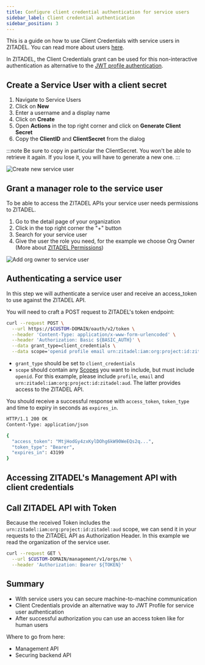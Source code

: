 ```yaml
---
title: Configure client credential authentication for service users
sidebar_label: Client credential authentication
sidebar_position: 3
---
```


This is a guide on how to use Client Credentials with service users in ZITADEL. You can read more about users [here](/concepts/structure/users.md).

In ZITADEL, the Client Credentials grant can be used for this non-interactive authentication as alternative to the [JWT profile authentication](serviceusers).

## Create a Service User with a client secret

1. Navigate to Service Users
2. Click on **New**
3. Enter a username and a display name
4. Click on **Create**
5. Open **Actions** in the top right corner and click on **Generate Client Secret**
6. Copy the **ClientID** and **ClientSecret** from the dialog

:::note
Be sure to copy in particular the ClientSecret. You won't be able to retrieve it again.
If you lose it, you will have to generate a new one.
:::

![Create new service user](/img/console_serviceusers_secret.gif)

## Grant a manager role to the service user

To be able to access the ZITADEL APIs your service user needs permissions to ZITADEL.

1. Go to the detail page of your organization
2. Click in the top right corner the "+" button
3. Search for your service user
4. Give the user the role you need, for the example we choose Org Owner (More about [ZITADEL Permissions](/guides/manage/console/managers))

![Add org owner to service user](/img/guides/console-service-user-org-owner.gif)

## Authenticating a service user

In this step we will authenticate a service user and receive an access_token to use against the ZITADEL API.

You will need to craft a POST request to ZITADEL's token endpoint:

```bash
curl --request POST \
  --url https://$CUSTOM-DOMAIN/oauth/v2/token \
  --header 'Content-Type: application/x-www-form-urlencoded' \
  --header 'Authorization: Basic ${BASIC_AUTH}' \
  --data grant_type=client_credentials \
  --data scope='openid profile email urn:zitadel:iam:org:project:id:zitadel:aud'
```

* `grant_type` should be set to `client_credentials`
* `scope` should contain any [Scopes](/apis/openidoauth/scopes) you want to include, but must include `openid`. For this example, please include `profile`, `email`
  and `urn:zitadel:iam:org:project:id:zitadel:aud`. The latter provides access to the ZITADEL API.

You should receive a successful response with `access_token`,  `token_type` and time to expiry in seconds as `expires_in`.

```bash
HTTP/1.1 200 OK
Content-Type: application/json

{
  "access_token": "MtjHodGy4zxKylDOhg6kW90WeEQs2q...",
  "token_type": "Bearer",
  "expires_in": 43199
}
```


## Accessing ZITADEL's Management API with client credentials




## Call ZITADEL API with Token

Because the received Token includes the `urn:zitadel:iam:org:project:id:zitadel:aud` scope, we can send it in your requests to the ZITADEL API as Authorization Header.
In this example we read the organization of the service user.

```bash
curl --request GET \
  --url $CUSTOM-DOMAIN/management/v1/orgs/me \
  --header 'Authorization: Bearer ${TOKEN}' 
```

## Summary

* With service users you can secure machine-to-machine communication
* Client Credentials provide an alternative way to JWT Profile for service user authentication
* After successful authorization you can use an access token like for human users

Where to go from here:

* Management API
* Securing backend API
